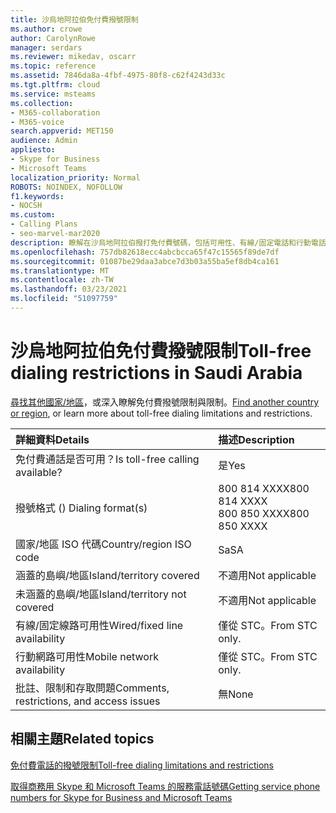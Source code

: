 ```yaml
---
title: 沙烏地阿拉伯免付費撥號限制
ms.author: crowe
author: CarolynRowe
manager: serdars
ms.reviewer: mikedav, oscarr
ms.topic: reference
ms.assetid: 7846da8a-4fbf-4975-80f8-c62f4243d33c
ms.tgt.pltfrm: cloud
ms.service: msteams
ms.collection:
- M365-collaboration
- M365-voice
search.appverid: MET150
audience: Admin
appliesto:
- Skype for Business
- Microsoft Teams
localization_priority: Normal
ROBOTS: NOINDEX, NOFOLLOW
f1.keywords:
- NOCSH
ms.custom:
- Calling Plans
- seo-marvel-mar2020
description: 瞭解在沙烏地阿拉伯撥打免付費號碼，包括可用性、有線/固定電話和行動電話網路可用性，以及限制。
ms.openlocfilehash: 757db82618ecc4abcbcca65f47c15565f89de7df
ms.sourcegitcommit: 01087be29daa3abce7d3b03a55ba5ef8db4ca161
ms.translationtype: MT
ms.contentlocale: zh-TW
ms.lasthandoff: 03/23/2021
ms.locfileid: "51097759"
---
```

# <a name="toll-free-dialing-restrictions-in-saudi-arabia"></a><span data-ttu-id="fba36-103">沙烏地阿拉伯免付費撥號限制</span><span class="sxs-lookup"><span data-stu-id="fba36-103">Toll-free dialing restrictions in Saudi Arabia</span></span>

<span data-ttu-id="fba36-104">[尋找其他國家/地區](../toll-free-dialing-limitations-and-restrictions.md)，或深入瞭解免付費撥號限制與限制。</span><span class="sxs-lookup"><span data-stu-id="fba36-104">[Find another country or region](../toll-free-dialing-limitations-and-restrictions.md), or learn more about toll-free dialing limitations and restrictions.</span></span>


|<span data-ttu-id="fba36-105">**詳細資料**</span><span class="sxs-lookup"><span data-stu-id="fba36-105">**Details**</span></span>|<span data-ttu-id="fba36-106">**描述**</span><span class="sxs-lookup"><span data-stu-id="fba36-106">**Description**</span></span>|
|:-----|:-----|
|<span data-ttu-id="fba36-107">免付費通話是否可用？</span><span class="sxs-lookup"><span data-stu-id="fba36-107">Is toll-free calling available?</span></span>  <br/> |<span data-ttu-id="fba36-108">是</span><span class="sxs-lookup"><span data-stu-id="fba36-108">Yes</span></span>  <br/> |
|<span data-ttu-id="fba36-109">撥號格式 () </span><span class="sxs-lookup"><span data-stu-id="fba36-109">Dialing format(s)</span></span>  <br/> | <span data-ttu-id="fba36-110">800 814 XXXX</span><span class="sxs-lookup"><span data-stu-id="fba36-110">800 814 XXXX</span></span> <br/>  <span data-ttu-id="fba36-111">800 850 XXXX</span><span class="sxs-lookup"><span data-stu-id="fba36-111">800 850 XXXX</span></span> <br/> |
|<span data-ttu-id="fba36-112">國家/地區 ISO 代碼</span><span class="sxs-lookup"><span data-stu-id="fba36-112">Country/region ISO code</span></span>  <br/> |<span data-ttu-id="fba36-113">Sa</span><span class="sxs-lookup"><span data-stu-id="fba36-113">SA</span></span>  <br/> |
|<span data-ttu-id="fba36-114">涵蓋的島嶼/地區</span><span class="sxs-lookup"><span data-stu-id="fba36-114">Island/territory covered</span></span>  <br/> |<span data-ttu-id="fba36-115">不適用</span><span class="sxs-lookup"><span data-stu-id="fba36-115">Not applicable</span></span>  <br/> |
|<span data-ttu-id="fba36-116">未涵蓋的島嶼/地區</span><span class="sxs-lookup"><span data-stu-id="fba36-116">Island/territory not covered</span></span>  <br/> |<span data-ttu-id="fba36-117">不適用</span><span class="sxs-lookup"><span data-stu-id="fba36-117">Not applicable</span></span>  <br/> |
|<span data-ttu-id="fba36-118">有線/固定線路可用性</span><span class="sxs-lookup"><span data-stu-id="fba36-118">Wired/fixed line availability</span></span>  <br/> |<span data-ttu-id="fba36-119">僅從 STC。</span><span class="sxs-lookup"><span data-stu-id="fba36-119">From STC only.</span></span>  <br/> |
|<span data-ttu-id="fba36-120">行動網路可用性</span><span class="sxs-lookup"><span data-stu-id="fba36-120">Mobile network availability</span></span>  <br/> |<span data-ttu-id="fba36-121">僅從 STC。</span><span class="sxs-lookup"><span data-stu-id="fba36-121">From STC only.</span></span>  <br/> |
|<span data-ttu-id="fba36-122">批註、限制和存取問題</span><span class="sxs-lookup"><span data-stu-id="fba36-122">Comments, restrictions, and access issues</span></span>  <br/> |<span data-ttu-id="fba36-123">無</span><span class="sxs-lookup"><span data-stu-id="fba36-123">None</span></span>  <br/> |
   
## <a name="related-topics"></a><span data-ttu-id="fba36-124">相關主題</span><span class="sxs-lookup"><span data-stu-id="fba36-124">Related topics</span></span>

[<span data-ttu-id="fba36-125">免付費電話的撥號限制</span><span class="sxs-lookup"><span data-stu-id="fba36-125">Toll-free dialing limitations and restrictions</span></span>](../toll-free-dialing-limitations-and-restrictions.md)

[<span data-ttu-id="fba36-126">取得商務用 Skype 和 Microsoft Teams 的服務電話號碼</span><span class="sxs-lookup"><span data-stu-id="fba36-126">Getting service phone numbers for Skype for Business and Microsoft Teams</span></span>](../getting-service-phone-numbers.md)

  
